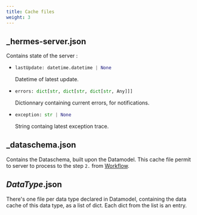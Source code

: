 ```yaml
---
title: Cache files
weight: 3
---
```


## _hermes-server.json

Contains state of the server :

- ```py
  lastUpdate: datetime.datetime | None
  ```

  Datetime of latest update.

- ```py
  errors: dict[str, dict[str, dict[str, Any]]]
  ```

  Dictionnary containing current errors, for notifications.

- ```py
  exception: str | None
  ```

  String containg latest exception trace.

## _dataschema.json

Contains the Dataschema, built upon the Datamodel. This cache file permit to server to process to the step `2.` from [Workflow](../workflow).

## *DataType*.json

There's one file per data type declared in Datamodel, containing the data cache of this data type, as a list of dict. Each dict from the list is an entry.
